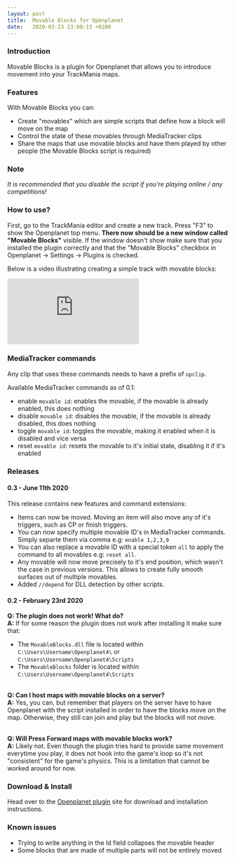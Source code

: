 ```yaml
---
layout: post
title:  Movable Blocks for Openplanet
date:   2020-03-23 23:00:13 +0200
---
```


### Introduction
Movable Blocks is a plugin for Openplanet that allows you to introduce movement into your TrackMania maps.

### Features
With Movable Blocks you can:

* Create "movables" which are simple scripts that define how a block will move on the map
* Control the state of these movables through MediaTracker clips
* Share the maps that use movable blocks and have them played by other people (the Movable Blocks script is required)

### Note
*It is recommended that you disable the script if you're playing online / any competitions!*

### How to use?
First, go to the TrackMania editor and create a new track. Press "F3" to show the Openplanet top menu. **There now should be a new window called "Movable Blocks"** visible. If the window doesn't show make sure that you installed the plugin correctly and that the "Movable Blocks" checkbox in Openplanet -> Settings -> Plugins is checked.

Below is a video illustrating creating a simple track with movable blocks:
<iframe src="https://www.youtube.com/embed/O3c3qRGHAz0" frameborder="0"
    allow="accelerometer; autoplay; encrypted-media; gyroscope; picture-in-picture" allowfullscreen></iframe>

### MediaTracker commands
Any clip that uses these commands needs to have a prefix of `opclip`.

Available MediaTracker commands as of 0.1:

* enable `movable id`: enables the movable, if the movable is already enabled, this does nothing
* disable `movable id`: disables the movable, if the movable is already disabled, this does nothing
* toggle `movable id`: toggles the movable, making it enabled when it is disabled and vice versa
* reset `movable id`: resets the movable to it's initial state, disabling it if it's enabled

### Releases
#### 0.3 - June 11th 2020
This release contains new features and command extensions:
* Items can now be moved. Moving an item will also move any of it's triggers, such as CP or finish triggers.
* You can now specify multiple movable ID's in MediaTracker commands. Simply separte them via comma e.g: `enable 1,2,3,9`
* You can also replace a movable ID with a special token `all` to apply the command to all movables e.g: `reset all`.
* Any movable will now move precisely to it's end position, which wasn't the case in previous versions. This allows to create fully smooth surfaces out of multiple movables.
* Added `//depend` for DLL detection by other scripts.

#### 0.2 - February 23rd 2020
**Q: The plugin does not work! What do?**<br>
**A:** If for some reason the plugin does not work after installing it make sure that:
* The `MovableBlocks.dll` file is located within `C:\Users\Username\Openplanet4\` or `C:\Users\Username\Openplanet4\Scripts`
* The `MovableBlocks` folder is located within `C:\Users\Username\Openplanet4\Scripts`<br><br>

**Q: Can I host maps with movable blocks on a server?**<br>
**A:** Yes, you can, but remember that players on the server have to have Openplanet with the script installed in order to have the blocks move on the map. Otherwise, they still can join and play but the blocks will not move.<br><br>


**Q: Will Press Forward maps with movable blocks work?**<br>
**A:** Likely not. Even though the plugin tries hard to provide same movement everytime you play, it does not hook into the game's loop so it's not "consistent" for the game's physics. This is a limitation that cannot be worked around for now.

### Download & Install
Head over to the [Openplanet plugin](https://openplanet.nl/files/31) site for download and installation instructions.

### Known issues
* Trying to write anything in the Id field collapses the movable header
* Some blocks that are made of multiple parts will not be entirely moved
